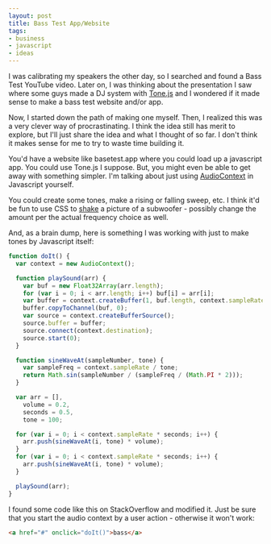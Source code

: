```yaml
---
layout: post
title: Bass Test App/Website
tags:
- business
- javascript
- ideas
---
```

I was calibrating my speakers the other day, so I searched and found a Bass Test YouTube video. Later on, I was thinking about the presentation I saw where some guys made a DJ system with [Tone.js](https://tonejs.github.io/) and I wondered if it made sense to make a bass test website and/or app.

Now, I started down the path of making one myself. Then, I realized this was a very clever way of procrastinating. I think the idea still has merit to explore, but I'll just share the idea and what I thought of so far.  I don't think it makes sense for me to try to waste time building it.

You'd have a website like basetest.app where you could load up a javascript app.  You could use Tone.js I suppose.  But, you might even be able to get away with something simpler.  I'm talking about just using [AudioContext](https://developer.mozilla.org/en-US/docs/Web/API/AudioContext) in Javascript yourself.  

You could create some tones, make a rising or falling sweep, etc.  I think it'd be fun to use CSS to [shake](https://css-tricks.com/snippets/css/shake-css-keyframe-animation/) a picture of a subwoofer - possibly change the amount per the actual frequency choice as well.

And, as a brain dump, here is something I was working with just to make tones by Javascript itself:

```javascript
function doIt() {
  var context = new AudioContext();

  function playSound(arr) {
    var buf = new Float32Array(arr.length);
    for (var i = 0; i < arr.length; i++) buf[i] = arr[i];
    var buffer = context.createBuffer(1, buf.length, context.sampleRate);
    buffer.copyToChannel(buf, 0);
    var source = context.createBufferSource();
    source.buffer = buffer;
    source.connect(context.destination);
    source.start(0);
  }

  function sineWaveAt(sampleNumber, tone) {
    var sampleFreq = context.sampleRate / tone;
    return Math.sin(sampleNumber / (sampleFreq / (Math.PI * 2)));
  }

  var arr = [],
    volume = 0.2,
    seconds = 0.5,
    tone = 100;

  for (var i = 0; i < context.sampleRate * seconds; i++) {
    arr.push(sineWaveAt(i, tone) * volume);
  }
  for (var i = 0; i < context.sampleRate * seconds; i++) {
    arr.push(sineWaveAt(i, tone) * volume);
  }

  playSound(arr);
}
```

I found some code like this on StackOverflow and modified it.  Just be sure that you start the audio context by a user action - otherwise it won't work:

```html
<a href="#" onclick="doIt()">bass</a>
```

